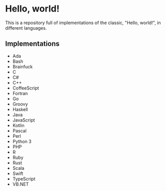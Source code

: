 # Hello, world!
This is a repository full of implementations of the classic, "Hello, world!", in different languages.

## Implementations
- Ada
- Bash
- Brainfuck
- C
- C#
- C++
- CoffeeScript
- Fortran
- Go
- Groovy
- Haskell
- Java
- JavaScript
- Kotlin
- Pascal
- Perl
- Python 3
- PHP
- R
- Ruby
- Rust
- Scala
- Swift
- TypeScript
- VB.NET
